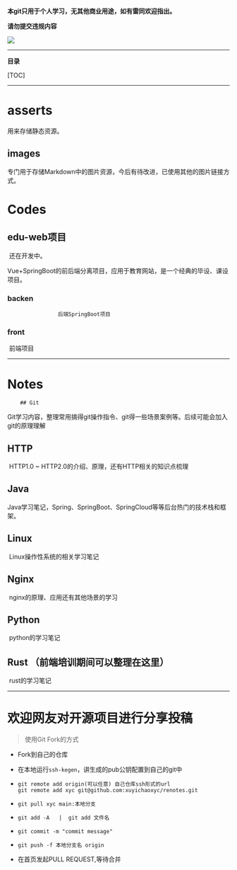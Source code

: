 **本git只用于个人学习，无其他商业用途，如有雷同欢迎指出。**

**请勿提交违规内容** 

<div style="align: center">
	<img src="asserts/images/书.png"/>
</div>

------

**目录**


[TOC]

------

# asserts 

用来存储静态资源。

## images  

专门用于存储Markdown中的图片资源，今后有待改进，已使用其他的图片链接方式。

# Codes  

## edu-web项目  

​		还在开发中。

​		Vue+SpringBoot的前后端分离项目，应用于教育网站，是一个经典的毕设、课设项目。  

### 		backen  

 					后端SpringBoot项目  

### 		front  

​					前端项目  

------

# Notes  

		## Git  

​		Git学习内容，整理常用搞得git操作指令、git得一些场景案例等。后续可能会加入git的原理理解

## HTTP  

​		HTTP1.0 ~ HTTP2.0的介绍、原理，还有HTTP相关的知识点梳理  

## Java  

​		Java学习笔记，Spring、SpringBoot、SpringCloud等等后台热门的技术栈和框架。  

## Linux  

​		Linux操作性系统的相关学习笔记  

## Nginx  

​		nginx的原理、应用还有其他场景的学习  

## Python  

​		python的学习笔记  

## Rust  （前端培训期间可以整理在这里）

​		rust的学习笔记  

------

# 欢迎网友对开源项目进行分享投稿  

> 使用Git Fork的方式

+ Fork到自己的仓库  

+ 在本地运行```ssh-kegen```，讲生成的pub公钥配置到自己的git中

+ ```git
  git remote add origin(可以任意) 自己仓库ssh形式的url
  git remote add xyc git@github.com:xuyichaoxyc/renotes.git
  ```

+ ```git
  git pull xyc main:本地分支
  ```

+ ```git
  git add -A   |  git add 文件名
  ```

+ ```git
  git commit -m "commit message"
  ```

+ ```git
  git push -f 本地分支名 origin
  ```

+ 在首页发起PULL REQUEST,等待合并



